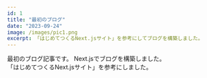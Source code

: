 ```yaml
---
id: 1
title: "最初のブログ"
date: "2023-09-24"
image: /images/pic1.png
excerpt: 「はじめてつくるNext.jsサイト」を参考にしてブログを構築しました。
---
```


最初のブログ記事です。
Next.jsでブログを構築しました。  
「はじめてつくるNext.jsサイト」を参考にしました。